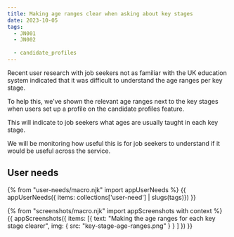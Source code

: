 ```yaml
---
title: Making age ranges clear when asking about key stages
date: 2023-10-05
tags:
  - JN001
  - JN002
  
  - candidate_profiles
---
```


Recent user research with job seekers not as familiar with the UK education system indicated that it was difficult to understand the age ranges per key stage.

To help this, we've shown the relevant age ranges next to the key stages when users set up a profile on the candidate profiles feature.

This will indicate to job seekers what ages are usually taught in each key stage.

We will be monitoring how useful this is for job seekers to understand if it would be useful across the service.

## User needs

{% from "user-needs/macro.njk" import appUserNeeds %}
{{ appUserNeeds({ items: collections['user-need'] | slugs(tags)}) }}

{% from "screenshots/macro.njk" import appScreenshots with context %}
{{ appScreenshots({
  items: [{
    text: "Making the age ranges for each key stage clearer",
    img: { src: "key-stage-age-ranges.png" }
  }
  ]
}) }}
